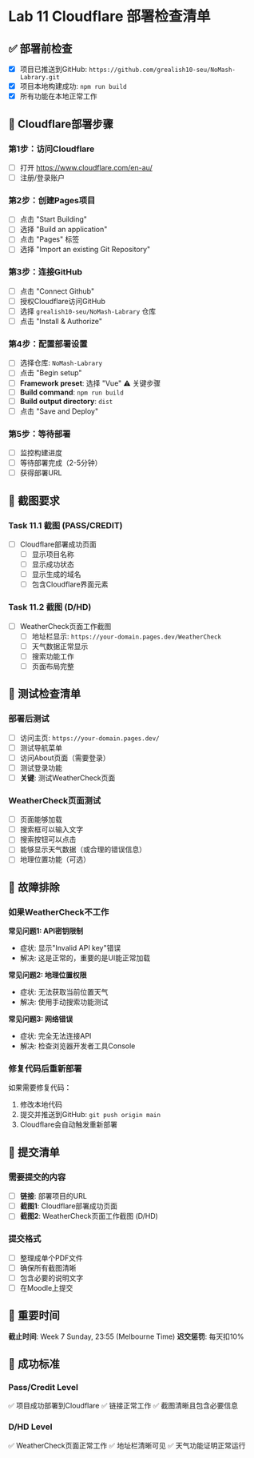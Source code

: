 # Lab 11 Cloudflare 部署检查清单

## ✅ 部署前检查

- [x] 项目已推送到GitHub: `https://github.com/grealish10-seu/NoMash-Labrary.git`
- [x] 项目本地构建成功: `npm run build`
- [x] 所有功能在本地正常工作

## 🚀 Cloudflare部署步骤

### 第1步：访问Cloudflare
- [ ] 打开 https://www.cloudflare.com/en-au/
- [ ] 注册/登录账户

### 第2步：创建Pages项目
- [ ] 点击 "Start Building"
- [ ] 选择 "Build an application"  
- [ ] 点击 "Pages" 标签
- [ ] 选择 "Import an existing Git Repository"

### 第3步：连接GitHub
- [ ] 点击 "Connect Github"
- [ ] 授权Cloudflare访问GitHub
- [ ] 选择 `grealish10-seu/NoMash-Labrary` 仓库
- [ ] 点击 "Install & Authorize"

### 第4步：配置部署设置
- [ ] 选择仓库: `NoMash-Labrary`
- [ ] 点击 "Begin setup"
- [ ] **Framework preset**: 选择 "Vue" ⚠️ 关键步骤
- [ ] **Build command**: `npm run build`
- [ ] **Build output directory**: `dist`
- [ ] 点击 "Save and Deploy"

### 第5步：等待部署
- [ ] 监控构建进度
- [ ] 等待部署完成（2-5分钟）
- [ ] 获得部署URL

## 📸 截图要求

### Task 11.1 截图 (PASS/CREDIT)
- [ ] Cloudflare部署成功页面
  - [ ] 显示项目名称
  - [ ] 显示成功状态
  - [ ] 显示生成的域名
  - [ ] 包含Cloudflare界面元素

### Task 11.2 截图 (D/HD)
- [ ] WeatherCheck页面工作截图
  - [ ] 地址栏显示: `https://your-domain.pages.dev/WeatherCheck`
  - [ ] 天气数据正常显示
  - [ ] 搜索功能工作
  - [ ] 页面布局完整

## 🔧 测试检查清单

### 部署后测试
- [ ] 访问主页: `https://your-domain.pages.dev/`
- [ ] 测试导航菜单
- [ ] 访问About页面（需要登录）
- [ ] 测试登录功能
- [ ] **关键**: 测试WeatherCheck页面

### WeatherCheck页面测试
- [ ] 页面能够加载
- [ ] 搜索框可以输入文字
- [ ] 搜索按钮可以点击
- [ ] 能够显示天气数据（或合理的错误信息）
- [ ] 地理位置功能（可选）

## 🚨 故障排除

### 如果WeatherCheck不工作

**常见问题1: API密钥限制**
- 症状: 显示"Invalid API key"错误
- 解决: 这是正常的，重要的是UI能正常加载

**常见问题2: 地理位置权限**
- 症状: 无法获取当前位置天气
- 解决: 使用手动搜索功能测试

**常见问题3: 网络错误**
- 症状: 完全无法连接API
- 解决: 检查浏览器开发者工具Console

### 修复代码后重新部署
如果需要修复代码：
1. 修改本地代码
2. 提交并推送到GitHub: `git push origin main`
3. Cloudflare会自动触发重新部署

## 📝 提交清单

### 需要提交的内容
- [ ] **链接**: 部署项目的URL
- [ ] **截图1**: Cloudflare部署成功页面
- [ ] **截图2**: WeatherCheck页面工作截图 (D/HD)

### 提交格式
- [ ] 整理成单个PDF文件
- [ ] 确保所有截图清晰
- [ ] 包含必要的说明文字
- [ ] 在Moodle上提交

## 📅 重要时间
**截止时间**: Week 7 Sunday, 23:55 (Melbourne Time)
**迟交惩罚**: 每天扣10%

## 🎯 成功标准

### Pass/Credit Level
✅ 项目成功部署到Cloudflare
✅ 链接正常工作
✅ 截图清晰且包含必要信息

### D/HD Level  
✅ WeatherCheck页面正常工作
✅ 地址栏清晰可见
✅ 天气功能证明正常运行 